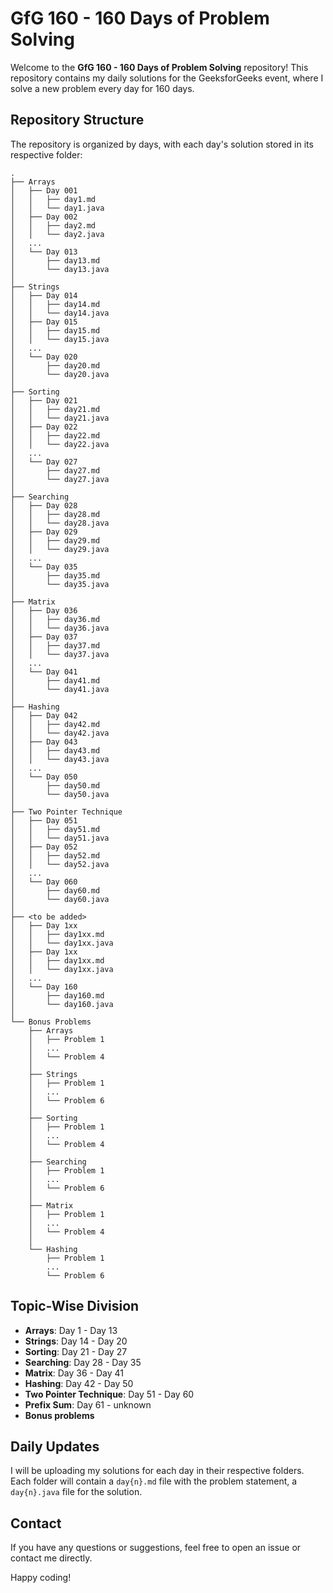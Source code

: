 # GfG 160 - 160 Days of Problem Solving

Welcome to the **GfG 160 - 160 Days of Problem Solving** repository! This repository contains my daily solutions for the GeeksforGeeks event, where I solve a new problem every day for 160 days.

## Repository Structure

The repository is organized by days, with each day's solution stored in its respective folder:

```
.
├── Arrays
│   ├── Day 001
│   │   ├── day1.md
│   │   └── day1.java
│   ├── Day 002
│   │   ├── day2.md
│   │   └── day2.java
│   ...
│   └── Day 013
│       ├── day13.md
│       └── day13.java
│
├── Strings
│   ├── Day 014
│   │   ├── day14.md
│   │   └── day14.java
│   ├── Day 015
│   │   ├── day15.md
│   │   └── day15.java
│   ...
│   └── Day 020
│       ├── day20.md
│       └── day20.java
│
├── Sorting
│   ├── Day 021
│   │   ├── day21.md
│   │   └── day21.java
│   ├── Day 022
│   │   ├── day22.md
│   │   └── day22.java
│   ...
│   └── Day 027
│       ├── day27.md
│       └── day27.java
│
├── Searching
│   ├── Day 028
│   │   ├── day28.md
│   │   └── day28.java
│   ├── Day 029
│   │   ├── day29.md
│   │   └── day29.java
│   ...
│   └── Day 035
│       ├── day35.md
│       └── day35.java
│
├── Matrix
│   ├── Day 036
│   │   ├── day36.md
│   │   └── day36.java
│   ├── Day 037
│   │   ├── day37.md
│   │   └── day37.java
│   ...
│   └── Day 041
│       ├── day41.md
│       └── day41.java
│
├── Hashing
│   ├── Day 042
│   │   ├── day42.md
│   │   └── day42.java
│   ├── Day 043
│   │   ├── day43.md
│   │   └── day43.java
│   ...
│   └── Day 050
│       ├── day50.md
│       └── day50.java
│
├── Two Pointer Technique
│   ├── Day 051
│   │   ├── day51.md
│   │   └── day51.java
│   ├── Day 052
│   │   ├── day52.md
│   │   └── day52.java
│   ...
│   └── Day 060
│       ├── day60.md
│       └── day60.java
│
├── <to be added>
│   ├── Day 1xx
│   │   ├── day1xx.md
│   │   └── day1xx.java
│   ├── Day 1xx
│   │   ├── day1xx.md
│   │   └── day1xx.java
│   ...
│   └── Day 160
│       ├── day160.md
│       └── day160.java
│
└── Bonus Problems
    ├── Arrays
    │   ├── Problem 1
    │   ...
    │   └── Problem 4
    │
    ├── Strings
    │   ├── Problem 1
    │   ...
    │   └── Problem 6
    │
    ├── Sorting
    │   ├── Problem 1
    │   ...
    │   └── Problem 4
    │
    ├── Searching
    │   ├── Problem 1
    │   ...
    │   └── Problem 6
    │
    ├── Matrix
    │   ├── Problem 1
    │   ...
    │   └── Problem 4
    │
    └── Hashing
        ├── Problem 1
        ...
        └── Problem 6

```

## Topic-Wise Division

- **Arrays**: Day 1 - Day 13
- **Strings**: Day 14 - Day 20
- **Sorting**: Day 21 - Day 27
- **Searching**: Day 28 - Day 35
- **Matrix**: Day 36 - Day 41
- **Hashing**: Day 42 - Day 50
- **Two Pointer Technique**: Day 51 - Day 60
- **Prefix Sum**: Day 61 - unknown
- **Bonus problems**

## Daily Updates

I will be uploading my solutions for each day in their respective folders. Each folder will contain a `day{n}.md` file with the problem statement, a `day{n}.java` file for the solution.

## Contact

If you have any questions or suggestions, feel free to open an issue or contact me directly.

Happy coding!
